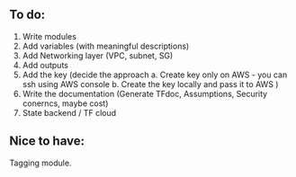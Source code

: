 ## To do:
1. Write modules
2. Add variables (with meaningful descriptions)
3. Add Networking layer (VPC, subnet, SG)
4. Add outputs
5. Add the key (decide the approach
    a. Create key only on AWS - you can ssh using AWS console
    b. Create the key locally and pass it to AWS )
6. Write the documentation (Generate TFdoc, Assumptions, Security conerncs, maybe cost)
7. State backend / TF cloud
## Nice to have:
Tagging module.
